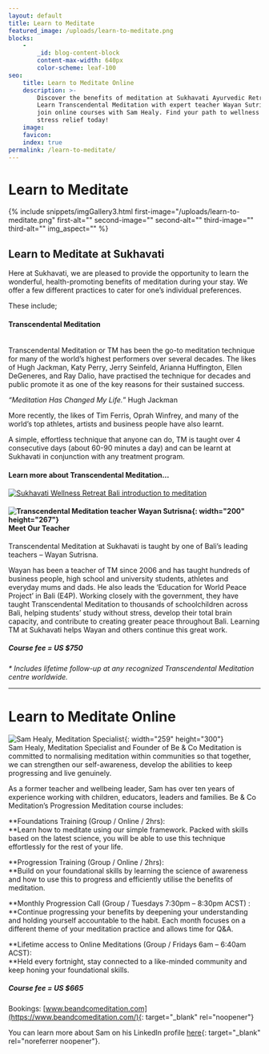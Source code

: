 ```yaml
---
layout: default
title: Learn to Meditate
featured_image: /uploads/learn-to-meditate.png
blocks:
    -
        _id: blog-content-block
        content-max-width: 640px
        color-scheme: leaf-100
seo:
    title: Learn to Meditate Online
    description: >-
        Discover the benefits of meditation at Sukhavati Ayurvedic Retreat.
        Learn Transcendental Meditation with expert teacher Wayan Sutrisna or
        join online courses with Sam Healy. Find your path to wellness and
        stress relief today!
    image:
    favicon:
    index: true
permalink: /learn-to-meditate/
---
```

# Learn to Meditate

{% include snippets/imgGallery3.html first-image="/uploads/learn-to-meditate.png" first-alt="" second-image="" second-alt="" third-image="" third-alt="" img_aspect="" %}

## Learn to Meditate at Sukhavati

Here at Sukhavati, we are pleased to provide the opportunity to learn the wonderful, health-promoting benefits of meditation during your stay. We offer a few different practices to cater for one’s individual preferences.

These include;

#### Transcendental Meditation

<br>Transcendental Meditation or TM has been the go-to meditation technique for many of the world’s highest performers over several decades. The likes of Hugh Jackman, Katy Perry, Jerry Seinfeld, Arianna Huffington, Ellen DeGeneres, and Ray Dalio, have practised the technique for decades and public promote it as one of the key reasons for their sustained success.

*“Meditation Has Changed My Life.*” Hugh Jackman

More recently, the likes of Tim Ferris, Oprah Winfrey, and many of the world’s top athletes, artists and business people have also learnt.

A simple, effortless technique that anyone can do, TM is taught over 4 consecutive days (about 60-90 minutes a day) and can be learnt at Sukhavati in conjunction with any treatment program.

#### Learn more about Transcendental Meditation…

[![Sukhavati Wellness Retreat Bali introduction to meditation](https://img.youtube.com/vi/uP2gLEDl7jI/sddefault.jpg)](https://www.youtube.com/embed/uP2gLEDl7jI&amp;t=1s;autoplay=0?autoplay=1&amp;rel=0&amp;showinfo=0 "Play")

#### ![Transcendental Meditation teacher Wayan Sutrisna](https://www.sukhavatibali.com/wp-content/uploads/2019/04/Wayan.jpg){: width="200" height="267"}<br>Meet Our Teacher

Transcendental Meditation at Sukhavati is taught by one of Bali’s leading teachers – Wayan Sutrisna.

Wayan has been a teacher of TM since 2006 and has taught hundreds of business people, high school and university students, athletes and everyday mums and dads. He also leads the ‘Education for World Peace Project’ in Bali (E4P). Working closely with the government, they have taught Transcendental Meditation to thousands of schoolchildren across Bali, helping students’ study without stress, develop their total brain capacity, and contribute to creating greater peace throughout Bali. Learning TM at Sukhavati helps Wayan and others continue this great work.

##### Course fee = US $750

*\* Includes lifetime follow-up at any recognized Transcendental Meditation centre worldwide.*

---

# **Learn to Meditate Online**

![Sam Healy, Meditation Specialist](https://www.sukhavatibali.com/wp-content/uploads/2019/04/sam-259x300.jpg){: width="259" height="300"}<br>Sam Healy, Meditation Specialist and Founder of Be & Co Meditation is committed to normalising meditation within communities so that together, we can strengthen our self-awareness, develop the abilities to keep progressing and live genuinely.

As a former teacher and wellbeing leader, Sam has over ten years of experience working with children, educators, leaders and families. Be & Co Meditation’s Progression Meditation course includes:

**Foundations Training (Group / Online / 2hrs):<br>**Learn how to meditate using our simple framework. Packed with skills based on the latest science, you will be able to use this technique effortlessly for the rest of your life.

**Progression Training (Group / Online / 2hrs):<br>**Build on your foundational skills by learning the science of awareness and how to use this to progress and efficiently utilise the benefits of meditation.

**Monthly Progression Call (Group / Tuesdays 7:30pm – 8:30pm ACST) :<br>**Continue progressing your benefits by deepening your understanding and holding yourself accountable to the habit. Each month focuses on a different theme of your meditation practice and allows time for Q&A.

**Lifetime access to Online Meditations (Group / Fridays 6am – 6:40am ACST):<br>**Held every fortnight, stay connected to a like-minded community and keep honing your foundational skills.

##### Course fee = US $665

Bookings: [www.beandcomeditation.com](https://www.beandcomeditation.com/){: target="_blank" rel="noopener"}

You can learn more about Sam on his LinkedIn profile [here](https://www.linkedin.com/in/sam-healy-89aa4322a/){: target="_blank" rel="noreferrer noopener"}.